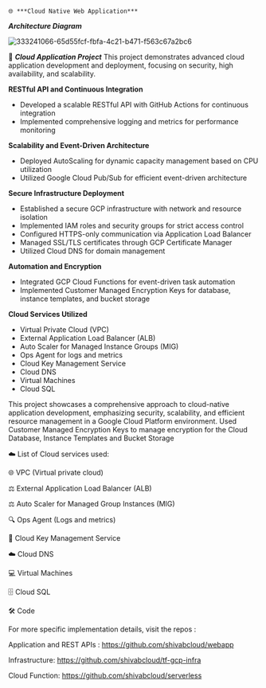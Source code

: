                                                                                                 🌐 ***Cloud Native Web Application***

***Architecture Diagram***

![333241066-65d55fcf-fbfa-4c21-b471-f563c67a2bc6](https://github.com/user-attachments/assets/d30c5c90-fe02-4aec-936b-ba06cfb07598)

🚀 ***Cloud Application Project***
This project demonstrates advanced cloud application development and deployment, focusing on security, high availability, and scalability.

**RESTful API and Continuous Integration**
- Developed a scalable RESTful API with GitHub Actions for continuous integration
- Implemented comprehensive logging and metrics for performance monitoring

**Scalability and Event-Driven Architecture**
- Deployed AutoScaling for dynamic capacity management based on CPU utilization
- Utilized Google Cloud Pub/Sub for efficient event-driven architecture

**Secure Infrastructure Deployment**
- Established a secure GCP infrastructure with network and resource isolation
- Implemented IAM roles and security groups for strict access control
- Configured HTTPS-only communication via Application Load Balancer
- Managed SSL/TLS certificates through GCP Certificate Manager
- Utilized Cloud DNS for domain management

**Automation and Encryption**
- Integrated GCP Cloud Functions for event-driven task automation
- Implemented Customer Managed Encryption Keys for database, instance templates, and bucket storage

**Cloud Services Utilized**
- Virtual Private Cloud (VPC)
- External Application Load Balancer (ALB)
- Auto Scaler for Managed Instance Groups (MIG)
- Ops Agent for logs and metrics
- Cloud Key Management Service
- Cloud DNS
- Virtual Machines
- Cloud SQL

This project showcases a comprehensive approach to cloud-native application development, emphasizing security, scalability, and efficient resource management in a Google Cloud Platform environment.
Used Customer Managed Encryption Keys to manage encryption for the Cloud Database, Instance Templates and Bucket Storage

☁️ List of Cloud services used:

🌐 VPC (Virtual private cloud)

⚖️ External Application Load Balancer (ALB)

⚖️ Auto Scaler for Managed Group Instances (MIG)

🔍 Ops Agent (Logs and metrics)

🔑 Cloud Key Management Service

☁️ Cloud DNS

💻 Virtual Machines

🗄️ Cloud SQL

🛠️ Code


For more specific implementation details, visit the repos :

Application and REST APIs : https://github.com/shivabcloud/webapp

Infrastructure: https://github.com/shivabcloud/tf-gcp-infra

Cloud Function: https://github.com/shivabcloud/serverless

